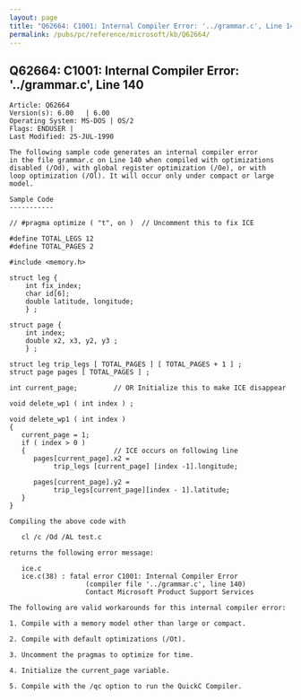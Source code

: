 ```yaml
---
layout: page
title: "Q62664: C1001: Internal Compiler Error: '../grammar.c', Line 140"
permalink: /pubs/pc/reference/microsoft/kb/Q62664/
---
```


## Q62664: C1001: Internal Compiler Error: '../grammar.c', Line 140

	Article: Q62664
	Version(s): 6.00   | 6.00
	Operating System: MS-DOS | OS/2
	Flags: ENDUSER |
	Last Modified: 25-JUL-1990
	
	The following sample code generates an internal compiler error
	in the file grammar.c on Line 140 when compiled with optimizations
	disabled (/Od), with global register optimization (/Oe), or with
	loop optimization (/Ol). It will occur only under compact or large
	model.
	
	Sample Code
	-----------
	
	// #pragma optimize ( "t", on )  // Uncomment this to fix ICE
	
	#define TOTAL_LEGS 12
	#define TOTAL_PAGES 2
	
	#include <memory.h>
	
	struct leg {
	    int fix_index;
	    char id[6];
	    double latitude, longitude;
	    } ;
	
	struct page {
	    int index;
	    double x2, x3, y2, y3 ;
	    } ;
	
	struct leg trip_legs [ TOTAL_PAGES ] [ TOTAL_PAGES + 1 ] ;
	struct page pages [ TOTAL_PAGES ] ;
	
	int current_page;         // OR Initialize this to make ICE disappear
	
	void delete_wp1 ( int index ) ;
	
	void delete_wp1 ( int index )
	{
	   current_page = 1;
	   if ( index > 0 )
	   {                      // ICE occurs on following line
	      pages[current_page].x2 =
	           trip_legs [current_page] [index -1].longitude;
	
	      pages[current_page].y2 =
	           trip_legs[current_page][index - 1].latitude;
	   }
	}
	
	Compiling the above code with
	
	   cl /c /Od /AL test.c
	
	returns the following error message:
	
	   ice.c
	   ice.c(38) : fatal error C1001: Internal Compiler Error
	                   (compiler file '../grammar.c', line 140)
	                   Contact Microsoft Product Support Services
	
	The following are valid workarounds for this internal compiler error:
	
	1. Compile with a memory model other than large or compact.
	
	2. Compile with default optimizations (/Ot).
	
	3. Uncomment the pragmas to optimize for time.
	
	4. Initialize the current_page variable.
	
	5. Compile with the /qc option to run the QuickC Compiler.
